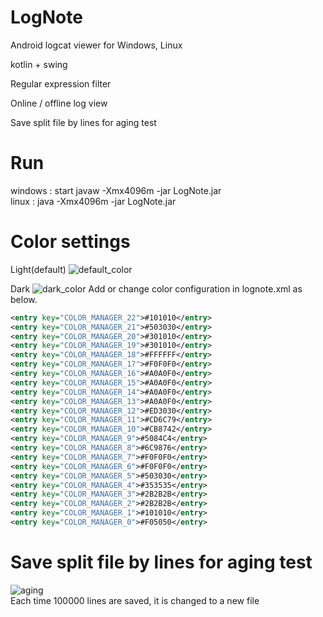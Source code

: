 # LogNote

Android logcat viewer for Windows, Linux

kotlin + swing

Regular expression filter

Online / offline log view

Save split file by lines for aging test


# Run
windows : start javaw -Xmx4096m -jar LogNote.jar\
linux : java -Xmx4096m -jar LogNote.jar


# Color settings
Light(default)
![default_color](https://user-images.githubusercontent.com/75207513/148026944-d965a90e-f2e4-478d-a763-f9d229d36f4c.png)

Dark
![dark_color](https://user-images.githubusercontent.com/75207513/148026947-e713661d-a876-41c6-99c3-877596c098ad.png)
Add or change color configuration in lognote.xml as below.
```xml
<entry key="COLOR_MANAGER_22">#101010</entry>
<entry key="COLOR_MANAGER_21">#503030</entry>
<entry key="COLOR_MANAGER_20">#301010</entry>
<entry key="COLOR_MANAGER_19">#301010</entry>
<entry key="COLOR_MANAGER_18">#FFFFFF</entry>
<entry key="COLOR_MANAGER_17">#F0F0F0</entry>
<entry key="COLOR_MANAGER_16">#A0A0F0</entry>
<entry key="COLOR_MANAGER_15">#A0A0F0</entry>
<entry key="COLOR_MANAGER_14">#A0A0F0</entry>
<entry key="COLOR_MANAGER_13">#A0A0F0</entry>
<entry key="COLOR_MANAGER_12">#ED3030</entry>
<entry key="COLOR_MANAGER_11">#CD6C79</entry>
<entry key="COLOR_MANAGER_10">#CB8742</entry>
<entry key="COLOR_MANAGER_9">#5084C4</entry>
<entry key="COLOR_MANAGER_8">#6C9876</entry>
<entry key="COLOR_MANAGER_7">#F0F0F0</entry>
<entry key="COLOR_MANAGER_6">#F0F0F0</entry>
<entry key="COLOR_MANAGER_5">#503030</entry>
<entry key="COLOR_MANAGER_4">#353535</entry>
<entry key="COLOR_MANAGER_3">#2B2B2B</entry>
<entry key="COLOR_MANAGER_2">#2B2B2B</entry>
<entry key="COLOR_MANAGER_1">#101010</entry>
<entry key="COLOR_MANAGER_0">#F05050</entry>
```

# Save split file by lines for aging test
![aging](https://user-images.githubusercontent.com/75207513/150263408-d64b7003-6b9c-460f-a4e6-02e6a4ee01e9.png)\
Each time 100000 lines are saved, it is changed to a new file
